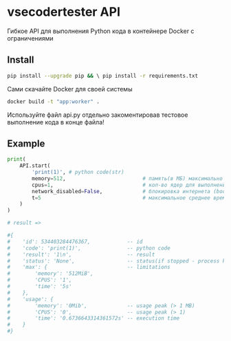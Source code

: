 # vsecodertester API

Гибкое API для выполнения Python кода в контейнере Docker с ограничениями

## Install

```bash
pip install --upgrade pip && \ pip install -r requirements.txt
```

Сами скачайте Docker для своей системы

```bash
docker build -t "app:worker" .
```

Используйте файл api.py отдельно закоментировав тестовое выполнение кода в конце файла!

## Example

```python
print(
    API.start(
        'print(1)', # python code(str)
        memory=512,                         # память(в МБ) максимально доступная для выполнения(int)
        cpus=1,                             # кол-во ядер для выполнения(int)
        network_disabled=False,             # блокировка интернета (bool)
        t=5                                 # максимальное среднее время выполнения(int)
    )
)

# result =>

#{
#    'id': 534403284476367,            -- id
#    'code': 'print(1)',               -- python code
#    'result': '1\n',                  -- result
#    'status': 'None',                 -- status(if stopped - process killed)
#    'max': {                          -- limitations
#        'memory': '512MiB', 
#        'CPUS': '1', 
#        'time': '5s'
#    }, 
#    'usage': {
#        'memory': '0Mib',             -- usage peak (> 1 MB)
#        'CPUS': '0',                  -- usage peak (> 1)
#        'time': '0.6736643314361572s' -- execution time
#    }
#}
```
